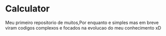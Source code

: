 # Calculator
Meu primeiro repositorio de muitos,Por enquanto e simples mas em breve viram codigos complexos e focados na evolucao do meu conhecimento xD
